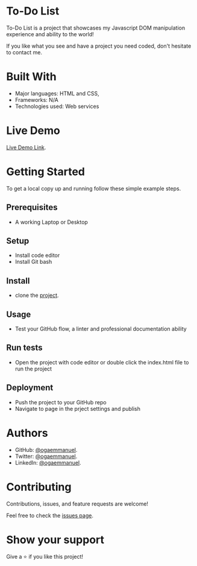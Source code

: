 # To-Do List

To-Do List is a project that showcases my Javascript DOM manipulation experience and ability to the world!


If you like what you see and have a project you need coded, don't hesitate to contact me.

# Built With


- Major languages: HTML and CSS,
- Frameworks: N/A
- Technologies used: Web services


# Live Demo

[Live Demo Link](https://github.com/Emmy-github-webdev/to_do_list).

# Getting Started


To get a local copy up and running follow these simple example steps.

## Prerequisites 
- A working Laptop or Desktop
## Setup
- Install code editor
- Install Git bash
## Install
- clone the [project](https://github.com/Emmy-github-webdev/to_do_list).
## Usage
- Test your GitHub flow, a linter and professional documentation ability
## Run tests
- Open the project with code editor or double click the index.html file to run the project
## Deployment
- Push the project to your GitHub repo
- Navigate to page in the prject settings and publish
# Authors

- GitHub: [@ogaemmanuel](https://github.com/Emmy-github-webdev).
- Twitter: [@ogaemmanuel](@ogaemmanueloga).
- LinkedIn: [@ogaemmanuel](https://github.com/Emmy-github-webdev/lint-test).

# Contributing

Contributions, issues, and feature requests are welcome!

Feel free to check the [issues page](https://github.com/Emmy-github-webdev/to_do_list/issues).

# Show your support

Give a :star: if you like this project!

